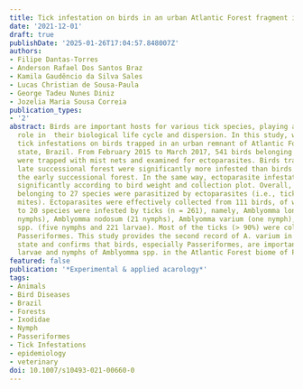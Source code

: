 ```yaml
---
title: Tick infestation on birds in an urban Atlantic Forest fragment in north-eastern  Brazil.
date: '2021-12-01'
draft: true
publishDate: '2025-01-26T17:04:57.848007Z'
authors:
- Filipe Dantas-Torres
- Anderson Rafael Dos Santos Braz
- Kamila Gaudêncio da Silva Sales
- Lucas Christian de Sousa-Paula
- George Tadeu Nunes Diniz
- Jozelia Maria Sousa Correia
publication_types:
- '2'
abstract: Birds are important hosts for various tick species, playing a significant
  role in  their biological life cycle and dispersion. In this study, we investigated
  tick infestations on birds trapped in an urban remnant of Atlantic Forest in Pernambuco
  state, Brazil. From February 2015 to March 2017, 541 birds belonging to 52 species
  were trapped with mist nets and examined for ectoparasites. Birds trapped in the
  late successional forest were significantly more infested than birds trapped in
  the early successional forest. In the same way, ectoparasite infestation varied
  significantly according to bird weight and collection plot. Overall, 198 birds (36.6%)
  belonging to 27 species were parasitized by ectoparasites (i.e., ticks, lice and/or
  mites). Ectoparasites were effectively collected from 111 birds, of which 99 belonging
  to 20 species were infested by ticks (n = 261), namely, Amblyomma longirostre (13
  nymphs), Amblyomma nodosum (21 nymphs), Amblyomma varium (one nymph), and Amblyomma
  spp. (five nymphs and 221 larvae). Most of the ticks (> 90%) were collected from
  Passeriformes. This study provides the second record of A. varium in Pernambuco
  state and confirms that birds, especially Passeriformes, are important hosts for
  larvae and nymphs of Amblyomma spp. in the Atlantic Forest biome of Pernambuco.
featured: false
publication: '*Experimental & applied acarology*'
tags:
- Animals
- Bird Diseases
- Brazil
- Forests
- Ixodidae
- Nymph
- Passeriformes
- Tick Infestations
- epidemiology
- veterinary
doi: 10.1007/s10493-021-00660-0
---
```


